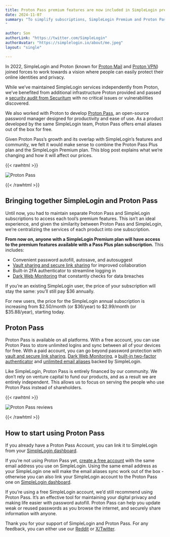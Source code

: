 ```yaml
---
title: Proton Pass premium features are now included in SimpleLogin premium plan
date: 2024-11-07
summary: "To simplify subscriptions, SimpleLogin Premium and Proton Pass Plus are now combined, offering features like autofill, secure sharing, Dark Web monitoring, and built-in 2FA. Existing SimpleLogin Premium users keep their $36/year rate, while new subscribers pay $35.88 annually.
"

author: Son
authorLink: "https://twitter.com/SimpleLogin"
authorAvatar: "https://simplelogin.io/about/me.jpeg"
layout: "single"

---
```


In 2022, SimpleLogin and Proton (known for [Proton Mail](https://proton.me/mail) and [Proton VPN](https://protonvpn.com/)) joined forces to work towards a vision where people can easily protect their online identities and privacy. 

While we’ve maintained SimpleLogin services independently from Proton, we’ve benefited from additional infrastructure Proton provided and passed a [security audit from Securitum](https://simplelogin.io/blog/security-audit/) with no critical issues or vulnerabilities discovered.

We also worked with Proton to develop [Proton Pass](https://proton.me/pass), an open-source password manager designed for productivity and ease of use. As a product developed by the same SimpleLogin team, Proton Pass offers email aliases out of the box for free.

Given Proton Pass’s growth and its overlap with SimpleLogin’s features and community, we felt it would make sense to combine the Proton Pass Plus plan and the SimpleLogin Premium plan. This blog post explains what we’re changing and how it will affect our prices. 

{{< rawhtml >}}
<p align="left">
    <img src="/blog/sl-premium-including-pass-plus/pass.png" class="img-fluid" style="max-height: 450px" alt="Proton Pass">
</p>
{{< /rawhtml >}}

## Bringing together SimpleLogin and Proton Pass

Until now, you had to maintain separate Proton Pass and SimpleLogin subscriptions to access each tool’s premium features. This isn’t an ideal experience, and given the similarity between Proton Pass and SimpleLogin, we’re centralizing the services of each product into one subscription. 

**From now on, anyone with a SimpleLogin Premium plan will have access to the premium features available with a Pass Plus plan subscription.** This includes:

* Convenient password autofill, autosave, and autosuggest
* [Vault sharing and secure link sharing](https://proton.me/pass/password-sharing) for improved collaboration 
* Built-in 2FA authenticator to streamline logging in
* [Dark Web Monitoring](https://proton.me/pass/pass-monitor) that constantly checks for data breaches

If you’re an existing SimpleLogin user, the price of your subscription will stay the same: you’ll still pay $36 annually.

For new users, the price for the SimpleLogin annual subscription is increasing from $2.50/month (or $36/year) to $2.99/month (or $35.88/year), starting today.


## Proton Pass

Proton Pass is available on all platforms. With a free account, you can use Proton Pass to store unlimited logins and sync between all of your devices for free. With a paid account, you can go beyond password protection with [vault and secure link sharing](https://proton.me/pass/password-sharing), [Dark Web Monitoring](https://proton.me/pass/pass-monitor), a [built-in two-factor authenticator](https://proton.me/support/pass-2fa) and [unlimited email aliases](https://proton.me/pass/aliases) backed by SimpleLogin.

Like SimpleLogin, Proton Pass is entirely financed by our community. We don’t rely on venture capital to fund our products, and as a result we are entirely independent. This allows us to focus on serving the people who use Proton Pass instead of shareholders. 

{{< rawhtml >}}
<p align="left">
    <img src="/blog/sl-premium-including-pass-plus/reviews.png" class="img-fluid" style="max-height: 500px" alt="Proton Pass reviews">
</p>
{{< /rawhtml >}}

## How to start using Proton Pass 

If you already have a Proton Pass Account, you can link it to SimpleLogin from your [SimpleLogin dashboard](https://app.simplelogin.io/dashboard/setting). 

If you’re not using Proton Pass yet, [create a free account](https://account.proton.me/pass/signup?ref=psshero&currency=USD&plan=free) with the same email address you use on SimpleLogin. Using the same email address as your SimpleLogin one will make the email aliases sync work out of the box - otherwise you can also link your SimpleLogin account to the Proton Pass one on [SimpleLogin dashboard](https://app.simplelogin.io/dashboard/setting).

If you’re using a free SimpleLogin account, we’d still recommend using Proton Pass. It’s an effective tool for maintaining your digital privacy and making life easier with password autofill. Proton Pass can help you update weak or reused passwords as you browse the internet, and securely share information with anyone.

Thank you for your support of SimpleLogin and Proton Pass. For any feedback, you can either use our [Reddit](https://www.reddit.com/r/ProtonPass/) or [X/Twitter](https://x.com/proton_Pass). 
